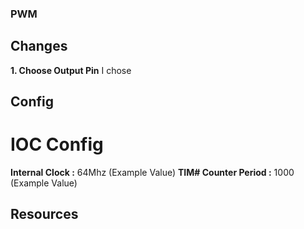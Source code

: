 ### PWM

## Changes
**1. Choose Output Pin** 
I chose 
## Config
# IOC Config
**Internal Clock :** 64Mhz (Example Value)
**TIM# Counter Period :** 1000 (Example Value)


## Resources
